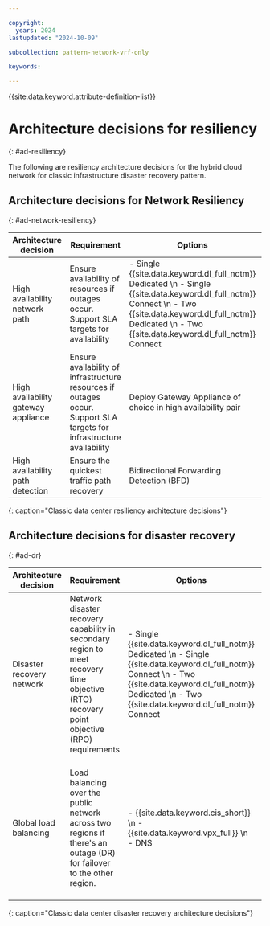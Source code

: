 ```yaml
---

copyright:
  years: 2024
lastupdated: "2024-10-09"

subcollection: pattern-network-vrf-only

keywords:

---
```


{{site.data.keyword.attribute-definition-list}}

# Architecture decisions for resiliency
{: #ad-resiliency}

The following are resiliency architecture decisions for the hybrid cloud network for classic infrastructure disaster recovery pattern.

## Architecture decisions for Network Resiliency
{: #ad-network-resiliency}

| Architecture decision           | Requirement                                                                                                       | Options                                                                                                                                   | Decision                                      | Rationale                                                                                                                   |
|-------------------------------------|-----------------------------------------------------------------------------------------------------------------------|-----------------------------------------------------------------------------------------------------------------------------------------------|---------------------------------------------------|---------------------------------------------------------------------------------------------------------------------------------|
| High availability network path      | Ensure availability of resources if outages occur. Support SLA targets for availability                              | - Single {{site.data.keyword.dl_full_notm}} Dedicated  \n - Single {{site.data.keyword.dl_full_notm}} Connect   \n - Two {{site.data.keyword.dl_full_notm}} Dedicated  \n - Two {{site.data.keyword.dl_full_notm}} Connect | Two {{site.data.keyword.dl_full_notm}} Connect                           | Two {{site.data.keyword.dl_full_notm}} Connect provides a cost effective resilient solution with a short deployment interval and is flexible to meet both hybrid and multi-cloud strategies. |
| High availability gateway appliance | Ensure availability of infrastructure resources if outages occur. Support SLA targets for infrastructure availability | Deploy Gateway Appliance of choice in high availability pair                                                                                        | Deploy Gateway Appliance of choice in high availability  pair     | Ensures if one appliance is unavailable access is still available through remaining gateway appliance.                             |
| High availability path detection    | Ensure the quickest traffic path recovery                                                                             | Bidirectional Forwarding Detection (BFD)                                                                                             | Bidirectional Forwarding Detection (BFD) | Provides a much faster way of detecting link failures compared to the built-in mechanisms within routing protocols.              |
{: caption="Classic data center resiliency architecture decisions"}

## Architecture decisions for disaster recovery
{: #ad-dr}

| Architecture decision | Requirement                                                                       | Options                                                                                                                                   | Decision               | Rationale                                                                                                       |
|---------------------------|---------------------------------------------------------------------------------------|-----------------------------------------------------------------------------------------------------------------------------------------------|----------------------------|---------------------------------------------------------------------------------------------------------------------|
| Disaster recovery network | Network disaster recovery capability in secondary region to meet recovery time objective (RTO) recovery point objective (RPO) requirements | - Single {{site.data.keyword.dl_full_notm}} Dedicated  \n - Single {{site.data.keyword.dl_full_notm}} Connect  \n - Two {{site.data.keyword.dl_full_notm}} Dedicated  \n - Two {{site.data.keyword.dl_full_notm}} Connect | Single {{site.data.keyword.dl_full_notm}} Connect | Provides a cost effective and flexible connection into a second region, with metered and unmetered billing options. |
| Global load balancing     | Load balancing over the public network across two regions if there's an outage (DR) for failover to the other region. | - {{site.data.keyword.cis_short}}   \n - {{site.data.keyword.vpx_full}} \n - DNS | {{site.data.keyword.cis_short}} | Provides a cost-effective solution for multi-region load balancing over public internet and offers extra security features                                                                          |
{: caption="Classic data center disaster recovery architecture decisions"}
